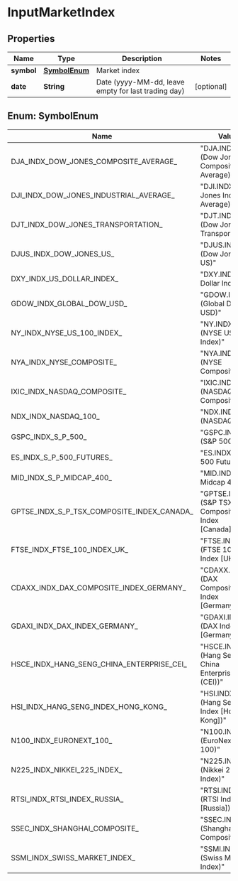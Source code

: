 

# InputMarketIndex

## Properties

Name | Type | Description | Notes
------------ | ------------- | ------------- | -------------
**symbol** | [**SymbolEnum**](#SymbolEnum) | Market index | 
**date** | **String** | Date (yyyy-MM-dd, leave empty for last trading day) |  [optional]



## Enum: SymbolEnum

Name | Value
---- | -----
DJA_INDX_DOW_JONES_COMPOSITE_AVERAGE_ | &quot;DJA.INDX (Dow Jones Composite Average)&quot;
DJI_INDX_DOW_JONES_INDUSTRIAL_AVERAGE_ | &quot;DJI.INDX (Dow Jones Industrial Average)&quot;
DJT_INDX_DOW_JONES_TRANSPORTATION_ | &quot;DJT.INDX (Dow Jones Transportation)&quot;
DJUS_INDX_DOW_JONES_US_ | &quot;DJUS.INDX (Dow Jones US)&quot;
DXY_INDX_US_DOLLAR_INDEX_ | &quot;DXY.INDX (US Dollar Index)&quot;
GDOW_INDX_GLOBAL_DOW_USD_ | &quot;GDOW.INDX (Global Dow USD)&quot;
NY_INDX_NYSE_US_100_INDEX_ | &quot;NY.INDX (NYSE US 100 Index)&quot;
NYA_INDX_NYSE_COMPOSITE_ | &quot;NYA.INDX (NYSE Composite)&quot;
IXIC_INDX_NASDAQ_COMPOSITE_ | &quot;IXIC.INDX (NASDAQ Composite)&quot;
NDX_INDX_NASDAQ_100_ | &quot;NDX.INDX (NASDAQ 100)&quot;
GSPC_INDX_S_P_500_ | &quot;GSPC.INDX (S&amp;P 500)&quot;
ES_INDX_S_P_500_FUTURES_ | &quot;ES.INDX (S&amp;P 500 Futures)&quot;
MID_INDX_S_P_MIDCAP_400_ | &quot;MID.INDX (S&amp;P Midcap 400)&quot;
GPTSE_INDX_S_P_TSX_COMPOSITE_INDEX_CANADA_ | &quot;GPTSE.INDX (S&amp;P TSX Composite Index [Canada])&quot;
FTSE_INDX_FTSE_100_INDEX_UK_ | &quot;FTSE.INDX (FTSE 100 Index [UK])&quot;
CDAXX_INDX_DAX_COMPOSITE_INDEX_GERMANY_ | &quot;CDAXX.INDX (DAX Composite Index [Germany])&quot;
GDAXI_INDX_DAX_INDEX_GERMANY_ | &quot;GDAXI.INDX (DAX Index [Germany])&quot;
HSCE_INDX_HANG_SENG_CHINA_ENTERPRISE_CEI_ | &quot;HSCE.INDX (Hang Seng China Enterprise (CEI))&quot;
HSI_INDX_HANG_SENG_INDEX_HONG_KONG_ | &quot;HSI.INDX (Hang Seng Index [Hong Kong])&quot;
N100_INDX_EURONEXT_100_ | &quot;N100.INDX (EuroNext 100)&quot;
N225_INDX_NIKKEI_225_INDEX_ | &quot;N225.INDX (Nikkei 225 Index)&quot;
RTSI_INDX_RTSI_INDEX_RUSSIA_ | &quot;RTSI.INDX (RTSI Index [Russia])&quot;
SSEC_INDX_SHANGHAI_COMPOSITE_ | &quot;SSEC.INDX (Shanghai Composite)&quot;
SSMI_INDX_SWISS_MARKET_INDEX_ | &quot;SSMI.INDX (Swiss Market Index)&quot;




